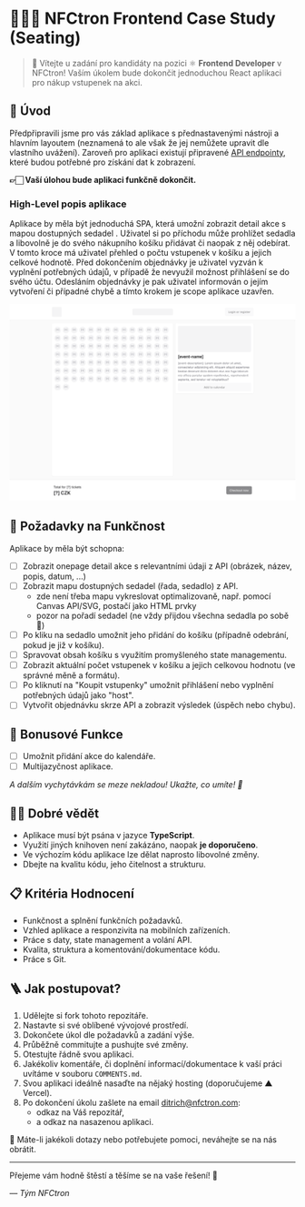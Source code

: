 # 🧑🏻‍🚀 NFCtron Frontend Case Study (Seating)

> 👋 Vítejte u zadání pro kandidáty na pozici ⚛️ **Frontend Developer** v NFCtron! Vaším úkolem bude
> dokončit jednoduchou React aplikaci pro nákup vstupenek na akci.

## 🎯 Úvod

Předpřipravili jsme pro vás základ aplikace s přednastavenými nástroji a hlavním layoutem (neznamená to ale však že jej nemůžete upravit dle vlastního uvážení).
Zaroveň pro aplikaci existují připravené [API endpointy](./API.md), které budou potřebné pro získání dat k zobrazení.

**👉🏻 Vaší úlohou bude aplikaci funkčně dokončit.**

### High-Level popis aplikace

Aplikace by měla být jednoduchá SPA, která umožní zobrazit detail akce s mapou dostupných sedadel .
Uživatel si po příchodu může prohlížet sedadla a libovolně je do svého nákupního košíku přidávat či naopak z něj odebírat.
V tomto kroce má uživatel přehled o počtu vstupenek v košíku a jejich celkové hodnotě.
Před dokončením objednávky je uživatel vyzván k vyplnění potřebných údajů, v případě že nevyužil možnost přihlášení se do svého účtu.
Odesláním objednávky je pak uživatel informován o jejím vytvoření či případné chybě a tímto krokem je scope aplikace uzavřen.

![Base Layout](./base-layout.png)

## 🌱 Požadavky na Funkčnost

Aplikace by měla být schopna:

-   [ ] Zobrazit onepage detail akce s relevantními údaji z API (obrázek, název, popis, datum, ...)
-   [ ] Zobrazit mapu dostupných sedadel (řada, sedadlo) z API.
    -   zde není třeba mapu vykreslovat optimalizovaně, např. pomocí Canvas API/SVG, postačí jako HTML prvky
    -   pozor na pořadí sedadel (ne vždy přijdou všechna sedadla po sobě 👀)
-   [ ] Po kliku na sedadlo umožnit jeho přidání do košíku (případně odebrání, pokud je již v košíku).
-   [ ] Spravovat obsah košíku s využitím promyšleného state managementu.
-   [ ] Zobrazit aktuální počet vstupenek v košíku a jejich celkovou hodnotu (ve správné měně a formátu).
-   [ ] Po kliknutí na "Koupit vstupenky" umožnit přihlášení nebo vyplnění potřebných údajů jako "host".
-   [ ] Vytvořit objednávku skrze API a zobrazit výsledek (úspěch nebo chybu).

## 🌟 Bonusové Funkce

-   [ ] Umožnit přidání akce do kalendáře.
-   [ ] Multijazyčnost aplikace.

_A dalším vychytávkám se meze nekladou! Ukažte, co umíte! 💫_

## ☝🏻 Dobré vědět

-   Aplikace musí být psána v jazyce **TypeScript**.
-   Využití jiných knihoven není zakázáno, naopak **je doporučeno**.
-   Ve výchozím kódu aplikace lze dělat naprosto libovolné změny.
-   Dbejte na kvalitu kódu, jeho čitelnost a strukturu.

## 📋 Kritéria Hodnocení

-   Funkčnost a splnění funkčních požadavků.
-   Vzhled aplikace a responzivita na mobilních zařízeních.
-   Práce s daty, state management a volání API.
-   Kvalita, struktura a komentování/dokumentace kódu.
-   Práce s Git.

## 🪜 Jak postupovat?

1. Udělejte si fork tohoto repozitáře.
2. Nastavte si své oblíbené vývojové prostředí.
3. Dokončete úkol dle požadavků a zadání výše.
4. Průběžně commitujte a pushujte své změny.
5. Otestujte řádně svou aplikaci.
6. Jakékoliv komentáře, či doplnění informací/dokumentace k vaší práci uvítáme v souboru `COMMENTS.md`.
7. Svou aplikaci ideálně nasaďte na nějaký hosting (doporučujeme ▲ Vercel).
8. Po dokončení úkolu zašlete na email [ditrich@nfctron.com](mailto:ditrich@nfctron.com):
    - odkaz na Váš repozitář,
    - a odkaz na nasazenou aplikaci.

📧 Máte-li jakékoli dotazy nebo potřebujete pomoci, neváhejte se na nás obrátit.

---

Přejeme vám hodně štěstí a těšíme se na vaše řešení! 🌟

_–– Tým NFCtron_

